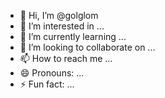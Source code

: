 - 👋 Hi, I’m @golglom
- 👀 I’m interested in ...
- 🌱 I’m currently learning ...
- 💞️ I’m looking to collaborate on ...
- 📫 How to reach me ...
- 😄 Pronouns: ...
- ⚡ Fun fact: ...

<!---
golglom/golglom is a ✨ special ✨ repository because its `README.md` (this file) appears on your GitHub profile.
You can click the Preview link to take a look at your changes.
--->
